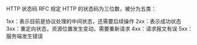 HTTP 状态码
RFC 规定 HTTP 的状态码为三位数，被分为五类：

1xx：表示目前是协议处理的中间状态，还需要后续操作
2xx：表示成功状态
3xx：重定向状态，资源位置发生变动，需要重新请求
4xx：请求报文有误
5xx：服务端发生错误
